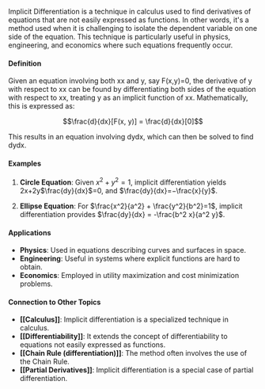 Implicit Differentiation is a technique in calculus used to find derivatives of equations that are not easily expressed as functions. In other words, it's a method used when it is challenging to isolate the dependent variable on one side of the equation. This technique is particularly useful in physics, engineering, and economics where such equations frequently occur.

#### Definition

Given an equation involving both xx and y, say F(x,y)=0, the derivative of y with respect to xx can be found by differentiating both sides of the equation with respect to xx, treating y as an implicit function of xx. Mathematically, this is expressed as:

$$\frac{d}{dx}[F(x, y)] = \frac{d}{dx}[0]$$

This results in an equation involving dydx​, which can then be solved to find dydx​.

#### Examples

1. **Circle Equation**: Given $x^2+y^2=1$, implicit differentiation yields 2x+2y$\frac{dy}{dx}$=0, and $\frac{dy}{dx}=−\frac{x}{y}$.
    
2. **Ellipse Equation**: For $\frac{x^2}{a^2} + \frac{y^2}{b^2}=1$, implicit differentiation provides $\frac{dy}{dx} = -\frac{b^2 x}{a^2 y}$​.
    

#### Applications

- **Physics**: Used in equations describing curves and surfaces in space.
- **Engineering**: Useful in systems where explicit functions are hard to obtain.
- **Economics**: Employed in utility maximization and cost minimization problems.

#### Connection to Other Topics

- **[[Calculus]]**: Implicit differentiation is a specialized technique in calculus.
- **[[Differentiability]]**: It extends the concept of differentiability to equations not easily expressed as functions.
- **[[Chain Rule  (differentiation)]]**: The method often involves the use of the Chain Rule.
- **[[Partial Derivatives]]**: Implicit differentiation is a special case of partial differentiation.